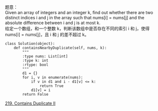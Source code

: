 题意：  
Given an array of integers and an integer k, find out whether there are two distinct indices i and j in the array such that nums[i] = nums[j] and the absolute difference between i and j is at most k.  
给定一个数组，和一个整数 k，判断该数组中是否存在不同的索引 i 和 j，使得 nums[i] = nums[j]，且 i 和 j 的差不超过 k。

```
class Solution(object):
    def containsNearbyDuplicate(self, nums, k):
        """
        :type nums: List[int]
        :type k: int
        :rtype: bool
        """
        d1 = {}
        for i, v in enumerate(nums):
            if v in d1 and i - d1[v] <= k:
                return True
            d1[v] = i
        return False
```

[219. Contains Duplicate II](https://leetcode.com/problems/contains-duplicate-ii/description/)
